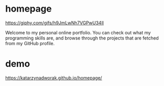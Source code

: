 # homepage
https://giphy.com/gifs/h9JmLwNh7VGPwU34lI

Welcome to my personal online portfolio. You can check out what my programming skills are, and browse through the projects that are fetched from my GitHub profile.

# demo
https://katarzynadworak.github.io/homepage/

